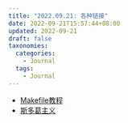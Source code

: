 ```yaml
---
title: "2022.09.21: 各种链接"
date: 2022-09-21T15:57:44+08:00
updated: 2022-09-21
draft: false
taxonomies:
  categories:
    - Journal
  tags:
    - Journal
---
```


- [Makefile教程](https://8thlight.com/blog/makefile-make-developing-easier/)
- [斯多葛主义](https://zh.m.wikipedia.org/zh-hans/%E6%96%AF%E5%A4%9A%E8%91%9B%E4%B8%BB%E7%BE%A9)


<!-- more -->

